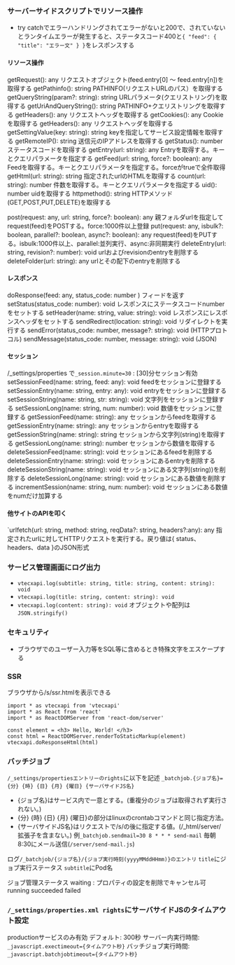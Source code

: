 ### サーバーサイドスクリプトでリソース操作
- try catchでエラーハンドリングされてエラーがないと200で、されていないとランタイムエラーが発生すると、ステータスコード400と`{ "feed": { "title": "エラー文" } }`をレスポンスする
#### リソース操作
getRequest(): any	リクエストオブジェクト(feed.entry[0] ～ feed.entry[n])を取得する
getPathinfo(): string	PATHINFO(リクエストURLのパス）を取得する
getQueryString(param?: string): string	URLパラメータ(クエリストリング)を取得する
getUriAndQueryString(): string	PATHINFO+クエリストリングを取得する
getHeaders(): any	リクエストヘッダを取得する
getCookies(): any	Cookieを取得する
getHeaders(): any	リクエストヘッダを取得する
getSettingValue(key: string): string	keyを指定してサービス設定情報を取得する
getRemoteIP(): string	送信元のIPアドレスを取得する
getStatus(): number	ステータスコードを取得する
getEntry(url: string): any	Entryを取得する。キーとクエリパラメータを指定する
getFeed(url: string, force?: boolean): any	Feedを取得する。キーとクエリパラメータを指定する。forceがtrueで全件取得
getHtml(url: string): string	指定されたurlのHTMLを取得する
count(url: string): number	件数を取得する。キーとクエリパラメータを指定する
uid(): number	uidを取得する
httpmethod(): string	HTTPメソッド(GET,POST,PUT,DELETE)を取得する

post(request: any, url: string, force?: boolean): any	親フォルダurlを指定してrequest(feed)をPOSTする。force:1000件以上登録
put(request: any, isbulk?: boolean, parallel?: boolean, async?: boolean): any	request(feed)をPUTする。isbulk:1000件以上、parallel:並列実行、async:非同期実行
deleteEntry(url: string, revision?: number): void	urlおよびrevisionのentryを削除する
deleteFolder(url: string): any	urlとその配下のentryを削除する

#### レスポンス
doResponse(feed: any, status_code: number ) フィードを返す
setStatus(status_code: number): void	レスポンスにステータスコードnumberをセットする
setHeader(name: string, value: string): void	レスポンスにレスポンスヘッダをセットする
sendRedirect(location: string): void	リダイレクトを実行する
sendError(status_code: number, message?: string): void	(HTTPプロトコル)
sendMessage(status_code: number, message: string): void	(JSON)

#### セッション
/_settings/properties で`_session.minute=30` : [30]分セッション有効
setSessionFeed(name: string, feed: any): void	feedをセッションに登録する
setSessionEntry(name: string, entry: any): void	entryをセッションに登録する
setSessionString(name: string, str: string): void	文字列をセッションに登録する
setSessionLong(name: string, num: number): void	数値をセッションに登録する
getSessionFeed(name: string): any	セッションからfeedを取得する
getSessionEntry(name: string): any	セッションからentryを取得する
getSessionString(name: string): string	セッションから文字列(string)を取得する
getSessionLong(name: string): number	セッションから数値を取得する
deleteSessionFeed(name: string): void	セッションにあるfeedを削除する
deleteSessionEntry(name: string): void	セッションにあるentryを削除する
deleteSessionString(name: string): void	セッションにある文字列(string))を削除する
deleteSessionLong(name: string): void	セッションにある数値を削除する
incrementSession(name: string, num: number): void	セッションにある数値をnumだけ加算する
#### 他サイトのAPIを叩く
`urlfetch(url: string, method: string, reqData?: string, headers?:any): any	指定されたurlに対してHTTPリクエストを実行する。戻り値は{ status、headers、data }のJSON形式

### サービス管理画面にログ出力
- `vtecxapi.log(subtitle: string, title: string, content: string): void`
- `vtecxapi.log(title: string, content: string): void`
- `vtecxapi.log(content: string): void`
オブジェクトや配列は`JSON.stringify()`
### セキュリティ
- ブラウザでのユーザー入力等をSQL等に含めるとき特殊文字をエスケープする
### SSR
ブラウザから/s/ssr.htmlを表示できる
```tsx: src/server/ssr.html.tsx
import * as vtecxapi from 'vtecxapi'
import * as React from 'react'
import * as ReactDOMServer from 'react-dom/server'

const element = <h3> Hello, World! </h3>
const html = ReactDOMServer.renderToStaticMarkup(element)
vtecxapi.doResponseHtml(html)
```
### バッチジョブ
`/_settings/propertiesエントリーのrights`に以下を記述
`_batchjob.{ジョブ名}={分} {時} {日} {月} {曜日} {サーバサイドJS名}`
- {ジョブ名}はサービス内で一意とする。(重複分のジョブは取得されず実行されない。)
- {分} {時} {日} {月} {曜日}の部分はlinuxのcrontabコマンドと同じ指定方法。
- {サーバサイドJS名}はリクエストで/s/の後に指定する値。(/_html/server/ 拡張子を含まない。)
例`_batchjob.sendmail=30 8 * * * send-mail` 毎朝8:30にメール送信(`/server/send-mail.js`)

ログ`/_batchjob/{ジョブ名}/{ジョブ実行時刻(yyyyMMddHHmm)}のエントリ`
`title`にジョブ実行ステータス `subtitle`にPod名

ジョブ管理ステータス waiting : プロパティの設定を削除でキャンセル可 running succeeded failed

### `/_settings/properties.xml rights`にサーバサイドJSのタイムアウト設定
productionサービスのみ有効 デフォルト: 300秒
サーバー内実行時間: `_javascript.exectimeout={タイムアウト秒}`
バッチジョブ実行時間: `_javascript.batchjobtimeout={タイムアウト秒}`
